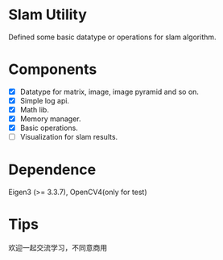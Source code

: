 # Slam Utility
Defined some basic datatype or operations for slam algorithm.

# Components
- [x] Datatype for matrix, image, image pyramid and so on.
- [x] Simple log api.
- [x] Math lib.
- [x] Memory manager.
- [x] Basic operations.
- [ ] Visualization for slam results.

# Dependence
Eigen3 (>= 3.3.7), OpenCV4(only for test)

# Tips
欢迎一起交流学习，不同意商用
